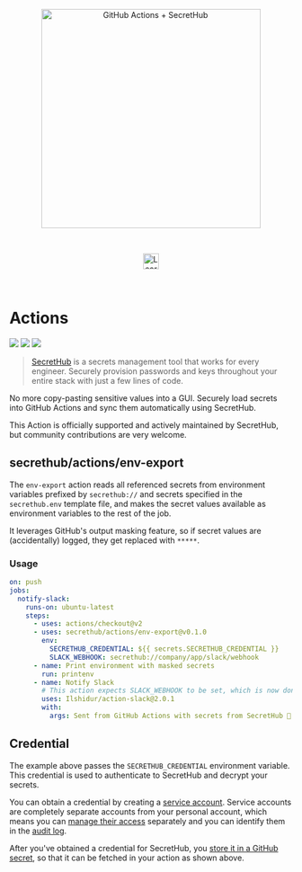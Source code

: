 <p align="center">
  <img src="https://secrethub.io/img/integrations/github-actions/github-banner.png?v2" alt="GitHub Actions + SecretHub" width="390">
</p>
<br/>

<p align="center">
  <a href="https://secrethub.io/integrations/github-actions/"><img alt="Learn More" src="https://secrethub.io/img/buttons/github/learn-more.png?v2" height="28" /></a>
</p>
<br/>


# Actions

[![](https://github.com/secrethub/actions/workflows/.github/workflows/main.yml/badge.svg)](https://github.com/secrethub/actions/actions)
[![](https://img.shields.io/github/release/secrethub/actions.svg)](https://github.com/secrethub/actions/releases/latest)
[![](https://img.shields.io/badge/chat-on%20discord-7289da.svg?logo=discord)](https://discord.gg/NWmxVeb)

> [SecretHub](https://secrethub.io) is a secrets management tool that works for every engineer. Securely provision passwords and keys throughout your entire stack with just a few lines of code.

No more copy-pasting sensitive values into a GUI. Securely load secrets into GitHub Actions and sync them automatically using SecretHub.

This Action is officially supported and actively maintained by SecretHub, but community contributions are very welcome. 

## secrethub/actions/env-export

The `env-export` action reads all referenced secrets from environment variables prefixed by `secrethub://` and secrets specified in the `secrethub.env` template file, and makes the secret values available as environment variables to the rest of the job.

It leverages GitHub's output masking feature, so if secret values are (accidentally) logged, they get replaced with `*****`.

### Usage

```yml
on: push
jobs:
  notify-slack:
    runs-on: ubuntu-latest
    steps:
      - uses: actions/checkout@v2
      - uses: secrethub/actions/env-export@v0.1.0
        env:
          SECRETHUB_CREDENTIAL: ${{ secrets.SECRETHUB_CREDENTIAL }}
          SLACK_WEBHOOK: secrethub://company/app/slack/webhook
      - name: Print environment with masked secrets
        run: printenv
      - name: Notify Slack
        # This action expects SLACK_WEBHOOK to be set, which is now done automatically
        uses: Ilshidur/action-slack@2.0.1
        with:
          args: Sent from GitHub Actions with secrets from SecretHub 🔑
```

## Credential

The example above passes the `SECRETHUB_CREDENTIAL` environment variable. This credential is used to authenticate to SecretHub and decrypt your secrets.

You can obtain a credential by creating a [service account](https://secrethub.io/docs/reference/cli/service). Service accounts are completely separate accounts from your personal account, which means you can [manage their access](https://secrethub.io/docs/reference/cli/acl/) separately and you can identify them in the [audit log](https://secrethub.io/docs/reference/cli/audit/).

After you've obtained a credential for SecretHub, you [store it in a GitHub secret](https://help.github.com/en/actions/configuring-and-managing-workflows/creating-and-storing-encrypted-secrets#creating-encrypted-secrets-for-a-repository), so that it can be fetched in your action as shown above.

